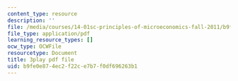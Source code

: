 ```yaml
---
content_type: resource
description: ''
file: /media/courses/14-01sc-principles-of-microeconomics-fall-2011/b9fe0e874ec2f22ce7b7f0df696263b1_jmsPn679o5k.pdf
file_type: application/pdf
learning_resource_types: []
ocw_type: OCWFile
resourcetype: Document
title: 3play pdf file
uid: b9fe0e87-4ec2-f22c-e7b7-f0df696263b1
---
```

